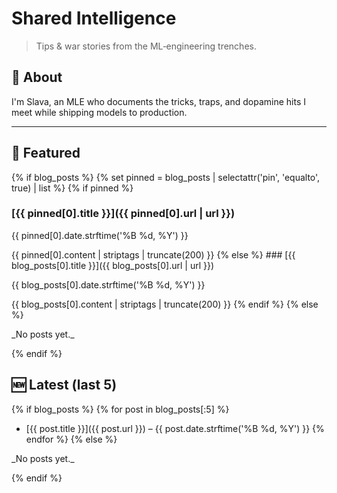 # Shared Intelligence

> Tips & war stories from the ML‑engineering trenches.

## 👋 About

I'm Slava, an MLE who documents the tricks, traps, and dopamine hits
I meet while shipping models to production.

---

## 📌 Featured

{% if blog_posts %}
{%     set pinned = blog_posts | selectattr('pin', 'equalto', true) | list %}
{%     if pinned %}

### [{{ pinned[0].title }}]({{ pinned[0].url | url }})

<p>{{ pinned[0].date.strftime('%B %d, %Y') }}</p>
{{ pinned[0].content | striptags | truncate(200) }}
{%     else %}
### [{{ blog_posts[0].title }}]({{ blog_posts[0].url | url }})
<p>{{ blog_posts[0].date.strftime('%B %d, %Y') }}</p>
{{ blog_posts[0].content | striptags | truncate(200) }}
{%     endif %}
{% else %}
<p>_No posts yet._</p>
{% endif %}

## 🆕 Latest&nbsp;(last 5)

{% if blog_posts %}
{%     for post in blog_posts[:5] %}

- [{{ post.title }}]({{ post.url }}) – {{ post.date.strftime('%B %d, %Y') }}
  {%     endfor %}
{% else %}
<p>_No posts yet._</p>
{% endif %}
